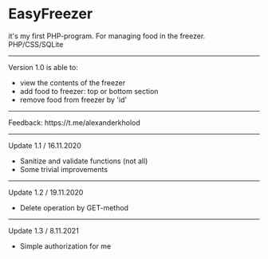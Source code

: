 # EasyFreezer
it's my first PHP-program. For managing food in the freezer.
PHP/CSS/SQLite
<hr>
Version 1.0 is able to:
<ul>
  <li>view the contents of the freezer</li>
  <li>add food to freezer: top or bottom section</li>
  <li>remove food from freezer by 'id'</li>
</ul>
<hr>
Feedback: https://t.me/alexanderkholod
<hr>
Update 1.1 / 16.11.2020
<ul>
<li>Sanitize and validate functions (not all)</li>
<li>Some trivial improvements </li>
</ul>
<hr>
Update 1.2 / 19.11.2020
<ul>
<li>Delete operation by GET-method</li>
</ul>
<hr>
Update 1.3 / 8.11.2021
<ul>
<li>Simple authorization for me</li>
</ul>
